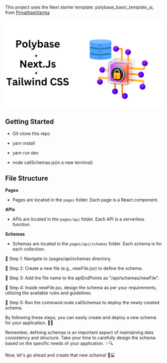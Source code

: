 This project uses the Next starter template: polybase_basic_template_js, from [PriyathamVarma](https://github.com/PriyathamVarma/polybase_basic_template_js)

![Main_iamge](https://github.com/anajembaedwin/recylox_database/blob/main/public/Polybase.png)

## Getting Started

- Git clone this repo

- yarn install

- yarn run dev

- node callSchemas.js(in a new terminal)



## File Structure

**Pages**

- Pages are located in the `pages` folder. Each page is a React component.

**APIs**

- APIs are located in the `pages/api` folder. Each API is a serverless function.

**Schemas**

- Schemas are located in the `pages/api/schemas` folder. Each schema is for each collection.

🔹 Step 1: Navigate to /pages/api/schemas directory.

🔹 Step 2: Create a new file (e.g., newFile.jsx) to define the schema.

🔹 Step 3: Add the file name to the apiEndPoints as "/api/schemas/newFile".

🔹 Step 4: Inside newFile.jsx, design the schema as per your requirements, utilizing the available rules and guidelines.

🔹 Step 5: Run the command node callSchemas to deploy the newly created schema.

By following these steps, you can easily create and deploy a new schema for your application. 🚀💡

Remember, defining schemas is an important aspect of maintaining data consistency and structure. Take your time to carefully design the schema based on the specific needs of your application. ✨🔍

Now, let's go ahead and create that new schema! 💪💻
